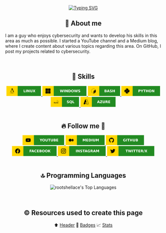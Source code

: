 <!-- Header section -->
<div align="center">
<a href="https://git.io/typing-svg"><img src="https://readme-typing-svg.herokuapp.com?font=Tilt+Neon&size=40&pause=1000&color=228B22&center=true&vCenter=true&multiline=true&random=false&width=850&height=150&lines=user%40server%3A~%23_+whoami;rootshellace" alt="Typing SVG" /></a>
</div>

<!-- About me section -->
<h2 align="center"> 📌 About me</h2>

<p>I am a guy who enjoys cybersecurity and wants to develop his skills in this area as much as possible. I started a YouTube channel and a Medium blog, where I create content about various topics regarding this area. On GitHub, I post my projects related to cybersecurity.</p>

</br>

<!-- Technologies & Tools section -->
<h2 align="center">🔧 Skills</h2>

<div align="center">
<a href="">
    <img height="32" alt="Linux" src="img_tech/linux.svg" />
</a>
<a href="">
    <img height="32" alt="Windows" src="img_tech/windows.svg" />
</a>
<a href="">
    <img height="32" alt="Bash" src="img_tech/bash.svg" />
</a>
<a href="">
    <img height="32" alt="Python" src="img_tech/python.svg" />
</a>
<a href="">
    <img height="32" alt="SQL" src="img_tech/sql.svg" />
</a>
<a href="">
    <img height="32" alt="Azure" src="img_tech/azure.svg" />
</a>
</div>

</br>

<!-- Follow me section -->
<h2 align="center"> 🔥 Follow me 🏃 </h2>

<div align="center">
<a href="https://www.youtube.com/@rootshellace">
    <img height="32" alt="YouTube" src="img_media/youtube.svg" />
</a>
<a href="https://medium.com/@rootshellace">
    <img height="32" alt="Medium" src="img_media/medium.svg" />
</a>
<a href="https://github.com/rootshellace">
    <img height="32" alt="GitHub" src="img_media/github.svg" />
</a>
<a href="https://www.facebook.com/rootshellace">
    <img height="32" alt="Facebook" src="img_media/facebook.svg" />
</a>
<a href="https://www.instagram.com/rootshellace">
    <img height="32" alt="Instagram" src="img_media/instagram.svg" />
</a>
<a href="https://twitter.com/rootshellace">
    <img height="32" alt="Twitter/X" src="img_media/twitter_x.svg" />
</a>
</div>

</br>

<!-- Top programming languages used section -->
<h2 align="center"> 🔝 Programming Languages </h2>

<div align="center">

![rootshellace's Top Languages](https://github-readme-stats.vercel.app/api/top-langs/?username=rootshellace&theme=gruvbox&show_icons=true&hide_border=true&layout=compact)

</div>

</br>

<!-- Stats section 
<h2 align="center"> 💹 My stats </h2>

<div align="center">

![rootshellace's Stats](https://github-readme-stats.vercel.app/api?username=rootshellace&theme=gruvbox&show_icons=true&hide_border=true&count_private=true)
![rootshellace's Streak](https://github-readme-streak-stats.herokuapp.com/?user=rootshellace&theme=gruvbox&hide_border=true)

</div>

</br>
-->

<!-- Resources section -->
<h2 align="center"> ©️ Resources used to create this page </h2>

<div align="center">

⬆️ <a href="https://readme-typing-svg.herokuapp.com/demo/">Header</a>
📛 <a href="https://shields.io/badges/static-badge">Badges</a>
📈 <a href="https://gh-stats-gen.vercel.app/">Stats</a>


</div>

